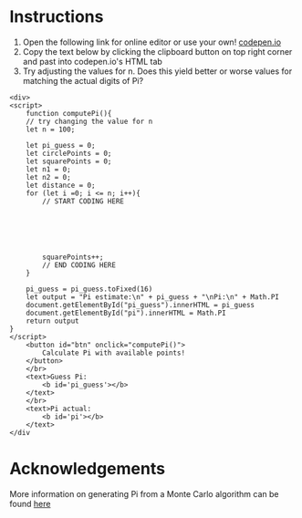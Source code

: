 # Instructions

1. Open the following link for online editor or use your own!
   [codepen.io](https://codepen.io/pen/)
2. Copy the text below by clicking the clipboard button on top right corner and
   past into codepen.io's HTML tab
3. Try adjusting the values for n. Does this yield better or worse values for
   matching the actual digits of Pi?

```
<div>
<script>
    function computePi(){
    // try changing the value for n
    let n = 100;
    
    let pi_guess = 0;
    let circlePoints = 0;
    let squarePoints = 0;
    let n1 = 0;
    let n2 = 0;
    let distance = 0;
    for (let i =0; i <= n; i++){
        // START CODING HERE
        
        
        
        
        
        
        squarePoints++;
        // END CODING HERE
    }
    
    pi_guess = pi_guess.toFixed(16)
    let output = "Pi estimate:\n" + pi_guess + "\nPi:\n" + Math.PI
    document.getElementById("pi_guess").innerHTML = pi_guess
    document.getElementById("pi").innerHTML = Math.PI
    return output
}
</script>
    <button id="btn" onclick="computePi()">
        Calculate Pi with available points!
    </button>
    </br>
    <text>Guess Pi: 
        <b id='pi_guess'></b>
    </text>
    </br>
    <text>Pi actual: 
        <b id='pi'></b>
    </text>
</div
```

# Acknowledgements
More information on generating Pi from a Monte Carlo algorithm can be found [here](https://blogs.sas.com/content/iml/2016/03/14/monte-carlo-estimates-of-pi.html)

